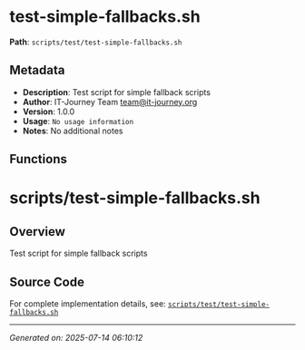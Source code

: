 # test-simple-fallbacks.sh

**Path**: `scripts/test/test-simple-fallbacks.sh`

## Metadata

- **Description**: Test script for simple fallback scripts
- **Author**: IT-Journey Team <team@it-journey.org>
- **Version**: 1.0.0
- **Usage**: `No usage information`
- **Notes**: No additional notes

## Functions

# scripts/test-simple-fallbacks.sh

## Overview

Test script for simple fallback scripts


## Source Code

For complete implementation details, see: [`scripts/test/test-simple-fallbacks.sh`](../../scripts/test/test-simple-fallbacks.sh)

---
*Generated on: 2025-07-14 06:10:12*
